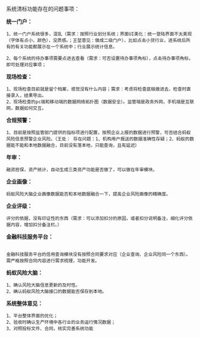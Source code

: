 系统清标功能存在的问题事项：

**统一门户：**

```
1、统一门户系统很多，混乱（需求：按照行业划分系统；界面UI美化：统一登陆界面不太美观（字体有点小、颜色），没质感。；王堃意见：做成二级门户），比如点击小贷行业，进系统后所有的有关功能都展示在一个系统中；行业展示统计信息。

2、每个系统的待办事项需要点进去查看（需求：可否设置待办事项角标），点击待办事项角标，即可处理对应事项；
```

**现场检查：**

```
1、现场检查目前就是留个档案，感觉没有什么内容；需求：考虑将检查底稿做进去，检查时直接录入，结果导出。
2、现场检查的pc端和移动端的数据网络拓扑图（数据安全）。监管端是政务外网，手机端是互联网，数据如何交互。
```

**合规预警：**

```
1、目前是按照监管部门提供的指标项进行配置，按照企业上报的数据进行预警，可否结合蚂蚁风险信息预警企业风险。（王处： 存在问题：1、机构用户报送的数据准确性存疑；2、蚂蚁的数据能不能和本地数据融合，目前没有落本地，只能查询，且有延迟）
```

**年审：**

```
融资担保，资产统计，自动生成三类资产功能是否做了，可以做在年审模块。
```

**企业画像：**

```
蚂蚁风险大脑企业画像数据能否和本地数据融合一下，提高企业风险画像的精确度。
```



**企业评级：**

```
评分的依据，没有印证性的东西（需求：可以添加扣分的原因，或者扣分说明备注，细化评分依据内容，增加扣分备注栏。）
```

**金融科技服务平台：**

```

金融科技服务平台的信用查询模块没有按照合同要求对应（企业查询、企业风险同一个东西）。需严格按照合同内容进行需求梳理，功能开发。
```

**蚂蚁风险大脑：**

```
1、确认风险大脑信息更新的及时性。
2、确认蚂蚁风险大脑接口的数据能否保存到本地。
```

**系统整体意见：**

```
1、平台整体界面的优化；
2、验收时确认生产环境中各行业的业务运行情况数据；
3、对照投标文件、合同，核实完善系统功能
```

